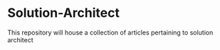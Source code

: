 # Solution-Architect
This repository will house a collection of articles pertaining to solution architect

